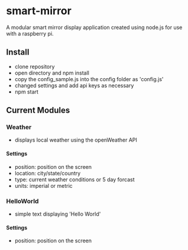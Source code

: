 # smart-mirror
A modular smart mirror display application created using node.js for use with a raspberry pi.

## Install
- clone repository
- open directory and npm install
- copy the config_sample.js into the config folder as 'config.js'
- changed settings and add api keys as necessary
- npm start

## Current Modules

### Weather
- displays local weather using the openWeather API
#### Settings
- position: position on the screen
- location: city/state/country
- type: current weather conditions or 5 day forcast
- units: imperial or metric

### HelloWorld
- simple text displaying 'Hello World'
#### Settings
- position: position on the screen
